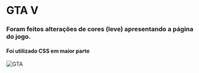 <h1>GTA V</h1>
<p><h3>Foram feitos alterações de cores (leve) apresentando a página do jogo.</h3></p>
<p><h4>Foi utilizado CSS em maior parte</h4></p>

![GTA](https://github.com/xndresa/GTA/assets/141786353/71101c3a-931c-498a-8156-1981dc2e729e)

